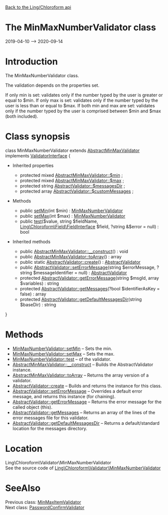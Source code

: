 [Back to the Ling/Chloroform api](https://github.com/lingtalfi/Chloroform/blob/master/doc/api/Ling/Chloroform.md)



The MinMaxNumberValidator class
================
2019-04-10 --> 2020-09-14






Introduction
============

The MinMaxNumberValidator class.

The validation depends on the properties set.

If only min is set: validates only if the number typed by the user is greater or equal to $min.
If only max is set: validates only if the number typed by the user is less than or equal to $max.
If both min and max are set: validates only if the number typed by the user is comprised between $min and $max (both included).



Class synopsis
==============


class <span class="pl-k">MinMaxNumberValidator</span> extends [AbstractMinMaxValidator](https://github.com/lingtalfi/Chloroform/blob/master/doc/api/Ling/Chloroform/Validator/AbstractMinMaxValidator.md) implements [ValidatorInterface](https://github.com/lingtalfi/Chloroform/blob/master/doc/api/Ling/Chloroform/Validator/ValidatorInterface.md) {

- Inherited properties
    - protected mixed [AbstractMinMaxValidator::$min](#property-min) ;
    - protected mixed [AbstractMinMaxValidator::$max](#property-max) ;
    - protected string [AbstractValidator::$messagesDir](#property-messagesDir) ;
    - protected array [AbstractValidator::$customMessages](#property-customMessages) ;

- Methods
    - public [setMin](https://github.com/lingtalfi/Chloroform/blob/master/doc/api/Ling/Chloroform/Validator/MinMaxNumberValidator/setMin.md)(int $min) : [MinMaxNumberValidator](https://github.com/lingtalfi/Chloroform/blob/master/doc/api/Ling/Chloroform/Validator/MinMaxNumberValidator.md)
    - public [setMax](https://github.com/lingtalfi/Chloroform/blob/master/doc/api/Ling/Chloroform/Validator/MinMaxNumberValidator/setMax.md)(int $max) : [MinMaxNumberValidator](https://github.com/lingtalfi/Chloroform/blob/master/doc/api/Ling/Chloroform/Validator/MinMaxNumberValidator.md)
    - public [test](https://github.com/lingtalfi/Chloroform/blob/master/doc/api/Ling/Chloroform/Validator/MinMaxNumberValidator/test.md)($value, string $fieldName, [Ling\Chloroform\Field\FieldInterface](https://github.com/lingtalfi/Chloroform/blob/master/doc/api/Ling/Chloroform/Field/FieldInterface.md) $field, ?string &$error = null) : bool

- Inherited methods
    - public [AbstractMinMaxValidator::__construct](https://github.com/lingtalfi/Chloroform/blob/master/doc/api/Ling/Chloroform/Validator/AbstractMinMaxValidator/__construct.md)() : void
    - public [AbstractMinMaxValidator::toArray](https://github.com/lingtalfi/Chloroform/blob/master/doc/api/Ling/Chloroform/Validator/AbstractMinMaxValidator/toArray.md)() : array
    - public static [AbstractValidator::create](https://github.com/lingtalfi/Chloroform/blob/master/doc/api/Ling/Chloroform/Validator/AbstractValidator/create.md)() : [AbstractValidator](https://github.com/lingtalfi/Chloroform/blob/master/doc/api/Ling/Chloroform/Validator/AbstractValidator.md)
    - public [AbstractValidator::setErrorMessage](https://github.com/lingtalfi/Chloroform/blob/master/doc/api/Ling/Chloroform/Validator/AbstractValidator/setErrorMessage.md)(string $errorMessage, ?string $messageIdentifier = null) : [AbstractValidator](https://github.com/lingtalfi/Chloroform/blob/master/doc/api/Ling/Chloroform/Validator/AbstractValidator.md)
    - protected [AbstractValidator::getErrorMessage](https://github.com/lingtalfi/Chloroform/blob/master/doc/api/Ling/Chloroform/Validator/AbstractValidator/getErrorMessage.md)(string $msgId, array $variables) : string
    - protected [AbstractValidator::getMessages](https://github.com/lingtalfi/Chloroform/blob/master/doc/api/Ling/Chloroform/Validator/AbstractValidator/getMessages.md)(?bool $identifierAsKey = false) : array
    - protected [AbstractValidator::getDefaultMessagesDir](https://github.com/lingtalfi/Chloroform/blob/master/doc/api/Ling/Chloroform/Validator/AbstractValidator/getDefaultMessagesDir.md)(string $baseDir) : string

}






Methods
==============

- [MinMaxNumberValidator::setMin](https://github.com/lingtalfi/Chloroform/blob/master/doc/api/Ling/Chloroform/Validator/MinMaxNumberValidator/setMin.md) &ndash; Sets the min.
- [MinMaxNumberValidator::setMax](https://github.com/lingtalfi/Chloroform/blob/master/doc/api/Ling/Chloroform/Validator/MinMaxNumberValidator/setMax.md) &ndash; Sets the max.
- [MinMaxNumberValidator::test](https://github.com/lingtalfi/Chloroform/blob/master/doc/api/Ling/Chloroform/Validator/MinMaxNumberValidator/test.md) &ndash; of the validator.
- [AbstractMinMaxValidator::__construct](https://github.com/lingtalfi/Chloroform/blob/master/doc/api/Ling/Chloroform/Validator/AbstractMinMaxValidator/__construct.md) &ndash; Builds the AbstractValidator instance.
- [AbstractMinMaxValidator::toArray](https://github.com/lingtalfi/Chloroform/blob/master/doc/api/Ling/Chloroform/Validator/AbstractMinMaxValidator/toArray.md) &ndash; Returns the array version of a validator.
- [AbstractValidator::create](https://github.com/lingtalfi/Chloroform/blob/master/doc/api/Ling/Chloroform/Validator/AbstractValidator/create.md) &ndash; Builds and returns the instance for this class.
- [AbstractValidator::setErrorMessage](https://github.com/lingtalfi/Chloroform/blob/master/doc/api/Ling/Chloroform/Validator/AbstractValidator/setErrorMessage.md) &ndash; Overrides a default error message, and returns this instance (for chaining).
- [AbstractValidator::getErrorMessage](https://github.com/lingtalfi/Chloroform/blob/master/doc/api/Ling/Chloroform/Validator/AbstractValidator/getErrorMessage.md) &ndash; Returns the error message for the called object (this).
- [AbstractValidator::getMessages](https://github.com/lingtalfi/Chloroform/blob/master/doc/api/Ling/Chloroform/Validator/AbstractValidator/getMessages.md) &ndash; Returns an array of the lines of the error messages file for this validator.
- [AbstractValidator::getDefaultMessagesDir](https://github.com/lingtalfi/Chloroform/blob/master/doc/api/Ling/Chloroform/Validator/AbstractValidator/getDefaultMessagesDir.md) &ndash; Returns a default/standard location for the messages directory.





Location
=============
Ling\Chloroform\Validator\MinMaxNumberValidator<br>
See the source code of [Ling\Chloroform\Validator\MinMaxNumberValidator](https://github.com/lingtalfi/Chloroform/blob/master/Validator/MinMaxNumberValidator.php)



SeeAlso
==============
Previous class: [MinMaxItemValidator](https://github.com/lingtalfi/Chloroform/blob/master/doc/api/Ling/Chloroform/Validator/MinMaxItemValidator.md)<br>Next class: [PasswordConfirmValidator](https://github.com/lingtalfi/Chloroform/blob/master/doc/api/Ling/Chloroform/Validator/PasswordConfirmValidator.md)<br>
